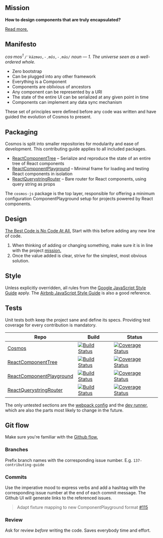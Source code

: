 ## Mission

**How to design components that are truly encapsulated?**

[Read more.](https://github.com/skidding/cosmos/wiki/Problem)

## Manifesto

_cos·mos<sup>1</sup> `/ˈkäzməs,-ˌmōs,-ˌmäs/` noun — 1. The universe seen as
a well-ordered whole._

- Zero bootstrap
- Can be plugged into any other framework
- Everything is a Component
- Components are oblivious of ancestors
- Any component can be represented by a URI
- The state of the entire UI can be serialized at any given point in time
- Components can implement any data sync mechanism

These set of principles were defined before any code was written and have guided the evolution of Cosmos to present.

## Packaging

Cosmos is split into smaller repositories for modularity and ease of development. This contributing guide applies to all included packages.

- [ReactComponentTree](https://github.com/skidding/react-component-tree) – Serialize and reproduce the state of an entire tree of React components
- [ReactComponentPlayground](https://github.com/skidding/react-component-playground) – Minimal frame for loading and testing React components in isolation
- [ReactQuerystringRouter](https://github.com/skidding/react-querystring-router) – Bare router for React components, using query string as props

The `cosmos-js` package is the top layer, responsible for offering a minimum configuration ComponentPlayground setup for projects powered by React components.

## Design

[The Best Code is No Code At All.](http://blog.codinghorror.com/the-best-code-is-no-code-at-all/) Start with this before adding any new line of code.

1. When thinking of adding or changing something, make sure it is in line with the project [mission.](#mission)
2. Once the value added is clear, strive for the simplest, most obvious solution.

## Style

Unless explicitly overridden, all rules from the [Google JavaScript Style Guide](https://google-styleguide.googlecode.com/svn/trunk/javascriptguide.xml) apply. The [Airbnb JavaScript Style Guide](https://github.com/airbnb/javascript) is also a good reference.

## Tests

Unit tests both keep the project sane and define its specs. Providing test coverage for every contribution is mandatory.

Repo | Build | Status
--- | --- | ---
[Cosmos](https://github.com/skidding/cosmos/tree/master/tests) | [![Build Status](https://travis-ci.org/skidding/cosmos.svg?branch=master)](https://travis-ci.org/skidding/cosmos) | [![Coverage Status](https://coveralls.io/repos/skidding/cosmos/badge.svg?branch=master)](https://coveralls.io/r/skidding/cosmos?branch=master)
[ReactComponentTree](https://github.com/skidding/react-component-tree/tree/master/tests) | [![Build Status](https://travis-ci.org/skidding/react-component-tree.svg?branch=master)](https://travis-ci.org/skidding/react-component-tree) | [![Coverage Status](https://coveralls.io/repos/skidding/react-component-tree/badge.svg?branch=master)](https://coveralls.io/r/skidding/react-component-tree?branch=master)
[ReactComponentPlayground](https://github.com/skidding/react-component-playground/tree/master/tests) | [![Build Status](https://travis-ci.org/skidding/react-component-playground.svg?branch=master)](https://travis-ci.org/skidding/react-component-playground) | [![Coverage Status](https://coveralls.io/repos/skidding/react-component-playground/badge.svg?branch=master)](https://coveralls.io/r/skidding/react-component-playground?branch=master)
[ReactQuerystringRouter](https://github.com/skidding/react-querystring-router/tree/master/tests) | [![Build Status](https://travis-ci.org/skidding/react-querystring-router.svg?branch=master)](https://travis-ci.org/skidding/react-querystring-router) | [![Coverage Status](https://coveralls.io/repos/skidding/react-querystring-router/badge.svg?branch=master)](https://coveralls.io/r/skidding/react-querystring-router?branch=master)

The only untested sections are the [webpack config](component-playground/config.js) and the [dev runner](bin/component-playground.js), which are also the parts most likely to change in the future.

## Git flow

Make sure you're familiar with the [Github flow.](https://guides.github.com/introduction/flow/)

### Branches

Prefix branch names with the corresponding issue number. E.g. `137-contributing-guide`

### Commits

Use the imperative mood to express verbs and add a hashtag with the corresponding issue number at the end of each commit message. The Github UI will generate links to the referenced issues.

> Adapt fixture mapping to new ComponentPlayground format [#115](https://github.com/skidding/cosmos/issues/115)

### Review

Ask for review *before* writing the code. Saves everybody time and effort.
